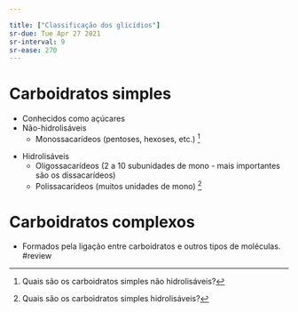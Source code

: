 ```yaml
---

title: ["Classificação dos glicídios"]
sr-due: Tue Apr 27 2021
sr-interval: 9
sr-ease: 270
---
```


# Carboidratos simples
+ Conhecidos como açúcares
+ Não-hidrolisáveis
	+ Monossacarídeos (pentoses, hexoses, etc.) [^347632]

[^347632]: Quais são os carboidratos simples não hidrolisáveis?

+ Hidrolisáveis
	+ Oligossacarídeos (2 a 10 subunidades de mono - mais importantes são os dissacarídeos)
	+ Polissacarídeos (muitos unidades de mono) [^920389]

[^920389]: Quais são os carboidratos simples hidrolisáveis?


# Carboidratos complexos
+ Formados pela ligação entre carboidratos e outros tipos de moléculas.
#review 
